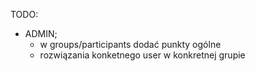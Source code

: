 TODO:
 - ADMIN;
    - w groups/participants dodać punkty ogólne
    - rozwiązania konketnego user w konkretnej grupie